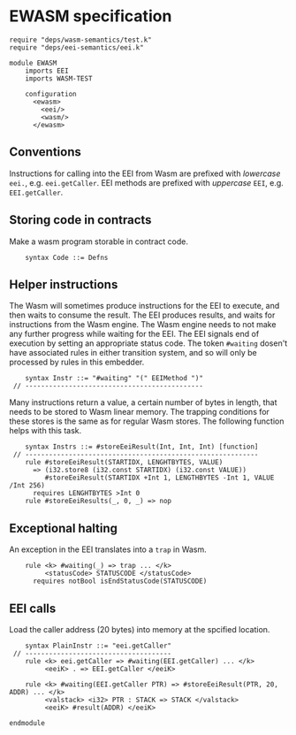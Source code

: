 EWASM specification
=================

```k
require "deps/wasm-semantics/test.k"
require "deps/eei-semantics/eei.k"

module EWASM
    imports EEI
    imports WASM-TEST
    
    configuration
      <ewasm>
        <eei/>
        <wasm/>
      </ewasm>
```

Conventions
-----------

Instructions for calling into the EEI from Wasm are prefixed with *lowercase* `eei.`, e.g. `eei.getCaller`.
EEI methods are prefixed with *uppercase* `EEI`, e.g. `EEI.getCaller`.

Storing code in contracts
-------------------------

Make a wasm program storable in contract code.

```k
    syntax Code ::= Defns
```

Helper instructions
-------------------

The Wasm will sometimes produce instructions for the EEI to execute, and then waits to consume the result.
The EEI produces results, and waits for instructions from the Wasm engine.
The Wasm engine needs to not make any further progress while waiting for the EEI.
The EEI signals end of execution by setting an appropriate status code.
The token `#waiting` dosen't have associated rules in either transition system, and so will only be processed by rules in this embedder.

```k
    syntax Instr ::= "#waiting" "(" EEIMethod ")"
 // ---------------------------------------------
```

Many instructions return a value, a certain number of bytes in length, that needs to be stored to Wasm linear memory.
The trapping conditions for these stores is the same as for regular Wasm stores.
The following function helps with this task.

```k
    syntax Instrs ::= #storeEeiResult(Int, Int, Int) [function]
 // -----------------------------------------------------------
    rule #storeEeiResult(STARTIDX, LENGHTBYTES, VALUE)
      => (i32.store8 (i32.const STARTIDX) (i32.const VALUE))
         #storeEeiResult(STARTIDX +Int 1, LENGTHBYTES -Int 1, VALUE /Int 256)
      requires LENGHTBYTES >Int 0
    rule #storeEeiResults(_, 0, _) => nop
```

Exceptional halting
-------------------

An exception in the EEI translates into a `trap` in Wasm.

```k
    rule <k> #waiting(_) => trap ... </k>
         <statusCode> STATUSCODE </statusCode>
      requires notBool isEndStatusCode(STATUSCODE)
```

EEI calls
---------

Load the caller address (20 bytes) into memory at the spcified location.

```k
    syntax PlainInstr ::= "eei.getCaller"
 // -------------------------------------
    rule <k> eei.getCaller => #waiting(EEI.getCaller) ... </k>
         <eeiK> . => EEI.getCaller </eeiK>

    rule <k> #waiting(EEI.getCaller PTR) => #storeEeiResult(PTR, 20, ADDR) ... </k>
         <valstack> <i32> PTR : STACK => STACK </valstack>
         <eeiK> #result(ADDR) </eeiK>
```

```k
endmodule
```
